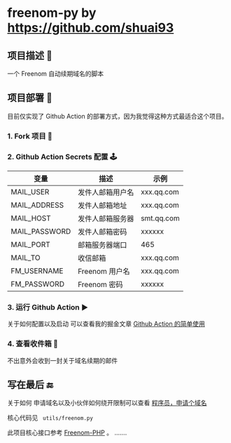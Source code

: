 # freenom-py   by   https://github.com/shuai93

## 项目描述 🔑

一个 Freenom 自动续期域名的脚本


## 项目部署 🥳

目前仅实现了 Github Action 的部署方式，因为我觉得这种方式最适合这个项目。

### 1. Fork 项目 🔗



### 2. Github Action Secrets 配置  🕹

| 变量 | 描述 |  示例 |
| --- | --- |  --- | 
| MAIL_USER | 发件人邮箱用户名 |  xxx.qq.com | 
| MAIL_ADDRESS | 发件人邮箱地址 | xxx.qq.com |
| MAIL_HOST | 发件人邮箱服务器 | smt.qq.com |
| MAIL_PASSWORD | 发件人邮箱密码 | xxxxxx |
| MAIL_PORT | 邮箱服务器端口 |  465 |
| MAIL_TO | 收信邮箱 | xxx.qq.com |
| FM_USERNAME | Freenom 用户名 | xxx.qq.com |
| FM_PASSWORD | Freenom 密码 | xxxxxx |

### 3. 运行  Github Action ▶️

关于如何配置以及启动 可以查看我的掘金文章 [ Github Action 的简单使用 ](https://juejin.cn/post/6969119163293892639)

### 4. 查看收件箱 📮

不出意外会收到一封关于域名续期的邮件


## 写在最后 🔚

关于如何 申请域名以及小伙伴如何绕开限制可以查看 [ 程序员，申请个域名 ](https://juejin.cn/post/6979411782674677790)

核心代码见 ` utils/freenom.py`

此项目核心接口参考 [Freenom-PHP](https://github.com/shuai93/freenom) 。
.......
